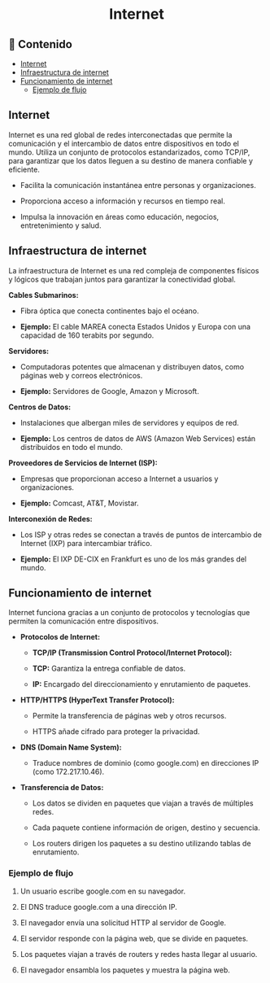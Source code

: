 <h1 align="center">Internet</h1>

<h2>📑 Contenido</h2>

- [Internet](#internet)
- [Infraestructura de internet](#infraestructura-de-internet)
- [Funcionamiento de internet](#funcionamiento-de-internet)
  - [Ejemplo de flujo](#ejemplo-de-flujo)

## Internet

Internet es una red global de redes interconectadas que permite la comunicación y el intercambio de datos entre dispositivos en todo el mundo. Utiliza un conjunto de protocolos estandarizados, como TCP/IP, para garantizar que los datos lleguen a su destino de manera confiable y eficiente.

- Facilita la comunicación instantánea entre personas y organizaciones.

- Proporciona acceso a información y recursos en tiempo real.

- Impulsa la innovación en áreas como educación, negocios, entretenimiento y salud.

## Infraestructura de internet

La infraestructura de Internet es una red compleja de componentes físicos y lógicos que trabajan juntos para garantizar la conectividad global.

**Cables Submarinos:**

- Fibra óptica que conecta continentes bajo el océano.

- **Ejemplo:** El cable MAREA conecta Estados Unidos y Europa con una capacidad de 160 terabits por segundo.

**Servidores:**

- Computadoras potentes que almacenan y distribuyen datos, como páginas web y correos electrónicos.

- **Ejemplo:** Servidores de Google, Amazon y Microsoft.

**Centros de Datos:**

- Instalaciones que albergan miles de servidores y equipos de red.

- **Ejemplo:** Los centros de datos de AWS (Amazon Web Services) están distribuidos en todo el mundo.

**Proveedores de Servicios de Internet (ISP):**

- Empresas que proporcionan acceso a Internet a usuarios y organizaciones.

- **Ejemplo:** Comcast, AT&T, Movistar.

**Interconexión de Redes:**

- Los ISP y otras redes se conectan a través de puntos de intercambio de Internet (IXP) para intercambiar tráfico.

- **Ejemplo:** El IXP DE-CIX en Frankfurt es uno de los más grandes del mundo.

## Funcionamiento de internet

Internet funciona gracias a un conjunto de protocolos y tecnologías que permiten la comunicación entre dispositivos.

- **Protocolos de Internet:**

  - **TCP/IP (Transmission Control Protocol/Internet Protocol):**

  - **TCP:** Garantiza la entrega confiable de datos.

  - **IP:** Encargado del direccionamiento y enrutamiento de paquetes.

- **HTTP/HTTPS (HyperText Transfer Protocol):**

  - Permite la transferencia de páginas web y otros recursos.

  - HTTPS añade cifrado para proteger la privacidad.

- **DNS (Domain Name System):**

  - Traduce nombres de dominio (como google.com) en direcciones IP (como 172.217.10.46).

- **Transferencia de Datos:**

  - Los datos se dividen en paquetes que viajan a través de múltiples redes.

  - Cada paquete contiene información de origen, destino y secuencia.

  - Los routers dirigen los paquetes a su destino utilizando tablas de enrutamiento.

### Ejemplo de flujo

1. Un usuario escribe google.com en su navegador.

1. El DNS traduce google.com a una dirección IP.

1. El navegador envía una solicitud HTTP al servidor de Google.

1. El servidor responde con la página web, que se divide en paquetes.

1. Los paquetes viajan a través de routers y redes hasta llegar al usuario.

1. El navegador ensambla los paquetes y muestra la página web.
